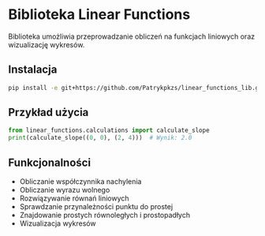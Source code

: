 # Biblioteka Linear Functions

Biblioteka umożliwia przeprowadzanie obliczeń na funkcjach liniowych oraz wizualizację wykresów.

## Instalacja
```bash
pip install -e git+https://github.com/Patrykpkzs/linear_functions_lib.git
```

## Przykład użycia
```python
from linear_functions.calculations import calculate_slope
print(calculate_slope((0, 0), (2, 4)))  # Wynik: 2.0
```

## Funkcjonalności
- Obliczanie współczynnika nachylenia
- Obliczanie wyrazu wolnego
- Rozwiązywanie równań liniowych
- Sprawdzanie przynależności punktu do prostej
- Znajdowanie prostych równoległych i prostopadłych
- Wizualizacja wykresów
